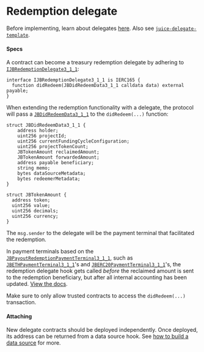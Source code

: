 # Redemption delegate

Before implementing, learn about delegates [here](/docs/dev/v3/learn/glossary/delegate.md). Also see [`juice-delegate-template`](https://github.com/mejango/juice-delegate-template).

#### Specs

A contract can become a treasury redemption delegate by adhering to [`IJBRedemptionDelegate3_1_1`](/docs/dev/v3/api/interfaces/ijbredemptiondelegate3_1_1.md):

```
interface IJBRedemptionDelegate3_1_1 is IERC165 {
  function didRedeem(JBDidRedeemData3_1_1 calldata data) external payable;
}
```

When extending the redemption functionality with a delegate, the protocol will pass a [`JBDidRedeemData3_1_1`](/docs/dev/v3/api/data-structures/jbdidredeemdata3_1_1.md) to the `didRedeem(...)` function:

```
struct JBDidRedeemData3_1_1 {
    address holder;
    uint256 projectId;
    uint256 currentFundingCycleConfiguration;
    uint256 projectTokenCount;
    JBTokenAmount reclaimedAmount;
    JBTokenAmount forwardedAmount;
    address payable beneficiary;
    string memo;
    bytes dataSourceMetadata;
    bytes redeemerMetadata;
}
```

```
struct JBTokenAmount {
  address token;
  uint256 value;
  uint256 decimals;
  uint256 currency;
}
```

The `msg.sender` to the delegate will be the payment terminal that facilitated the redemption.

In payment terminals based on the [`JBPayoutRedemptionPaymentTerminal3_1_1`](/docs/dev/v3/api/contracts/or-payment-terminals/or-abstract/jbpayoutredemptionpaymentterminal3_1_1.md), such as [`JBETHPaymentTerminal3_1_1`](/docs/dev/v3/api/contracts/or-payment-terminals/jbethpaymentterminal3_1_1.md)'s and [`JBERC20PaymentTerminal3_1_1`](/docs/dev/v3/api/contracts/or-payment-terminals/jberc20paymentterminal3_1_1.md)'s, the redemption delegate hook gets called *before* the reclaimed amount is sent to the redemption beneficiary, but after all internal accounting has been updated.  [View the docs](/docs/dev/v3/api/contracts/or-payment-terminals/or-abstract/jbpayoutredemptionpaymentterminal3_1_1.md#redeemtokensof).

Make sure to only allow trusted contracts to access the `didRedeem(...)` transaction.

#### Attaching

New delegate contracts should be deployed independently. Once deployed, its address can be returned from a data source hook. See [how to build a data source](/docs/dev/v3/build/treasury-extensions/data-source.md) for more.
